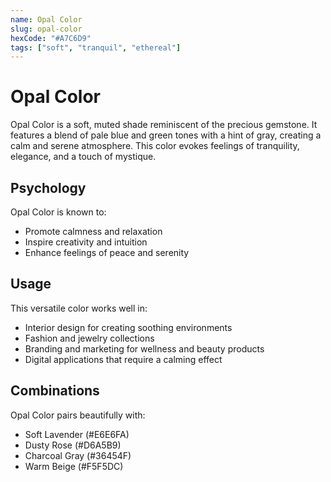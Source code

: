 ```yaml
---
name: Opal Color
slug: opal-color
hexCode: "#A7C6D9"
tags: ["soft", "tranquil", "ethereal"]
---
```


# Opal Color

Opal Color is a soft, muted shade reminiscent of the precious gemstone. It features a blend of pale blue and green tones with a hint of gray, creating a calm and serene atmosphere. This color evokes feelings of tranquility, elegance, and a touch of mystique.

## Psychology

Opal Color is known to:
- Promote calmness and relaxation
- Inspire creativity and intuition
- Enhance feelings of peace and serenity

## Usage

This versatile color works well in:
- Interior design for creating soothing environments
- Fashion and jewelry collections
- Branding and marketing for wellness and beauty products
- Digital applications that require a calming effect

## Combinations

Opal Color pairs beautifully with:
- Soft Lavender (#E6E6FA)
- Dusty Rose (#D6A5B9)
- Charcoal Gray (#36454F)
- Warm Beige (#F5F5DC)